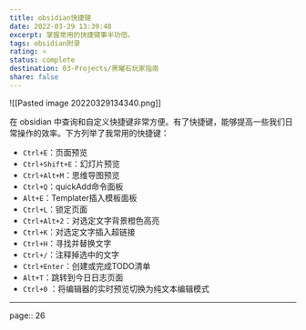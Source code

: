 ```yaml
---
title: obsidian快捷键
date: 2022-03-29 13:39:48
excerpt: 掌握常用的快捷键事半功倍。
tags: obsidian附录
rating: ⭐
status: complete
destination: 03-Projects/黑曜石玩家指南
share: false
---
```


![[Pasted image 20220329134340.png]]

在 obsidian 中查询和自定义快捷键非常方便。有了快捷键，能够提高一些我们日常操作的效率。下方列举了我常用的快捷键：

- `Ctrl+E`：页面预览
- `Ctrl+Shift+E`：幻灯片预览
- `Ctrl+Alt+M`：思维导图预览
- `Ctrl+Q`：quickAdd命令面板
- `Alt+E`：Templater插入模板面板
- `Ctrl+L`：锁定页面
- `Ctrl+Alt+2`：对选定文字背景橙色高亮
- `Ctrl+K`：对选定文字插入超链接
- `Ctrl+H`：寻找并替换文字
- `Ctrl+/`：注释掉选中的文字
- `Ctrl+Enter`：创建或完成TODO清单
- `Alt+T`：跳转到今日日志页面
- `Ctrl+0` ：将编辑器的实时预览切换为纯文本编辑模式

---

page:: 26